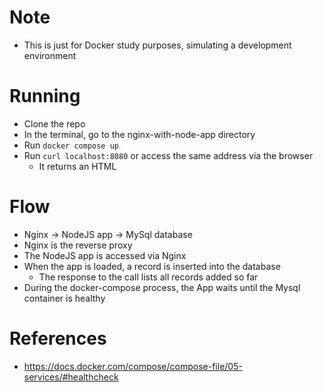 # Note
- This is just for Docker study purposes, simulating a development environment

# Running
- Clone the repo
- In the terminal, go to the nginx-with-node-app directory
- Run `docker compose up`
- Run `curl localhost:8080` or access the same address via the browser
  - It returns an HTML

# Flow

- Nginx &rarr; NodeJS app &rarr; MySql database
- Nginx is the reverse proxy
- The NodeJS app is accessed via Nginx
- When the app is loaded, a record is inserted into the database
  - The response to the call lists all records added so far
- During the docker-compose process, the App waits until the Mysql container is healthy

# References

- https://docs.docker.com/compose/compose-file/05-services/#healthcheck
